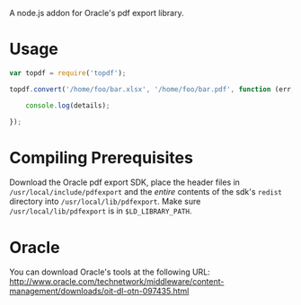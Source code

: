 A node.js addon for Oracle's pdf export library.

# Usage

```javascript
var topdf = require('topdf');

topdf.convert('/home/foo/bar.xlsx', '/home/foo/bar.pdf', function (err, details) {

    console.log(details);

});
```

# Compiling Prerequisites

Download the Oracle pdf export SDK, place the header files in `/usr/local/include/pdfexport` and the *entire* contents of the sdk's `redist` directory into `/usr/local/lib/pdfexport`. Make sure `/usr/local/lib/pdfexport` is in `$LD_LIBRARY_PATH`.

# Oracle

You can download Oracle's tools at the following URL: http://www.oracle.com/technetwork/middleware/content-management/downloads/oit-dl-otn-097435.html